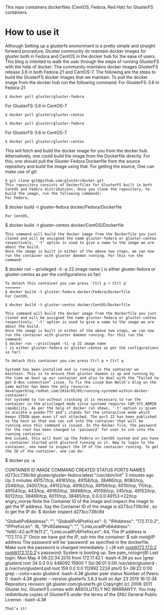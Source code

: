 
This repo containers dockerfiles  (CentOS, Fedora, Red Hat) for GlusterFS containers.

# How to use it

Although Setting up a glusterfs environment is a pretty simple and straight forward procedure, Gluster community do maintain docker images for gluster both in Fedora and CentOS in the docker hub for the ease of users. This blog is intented to walk the user through the steps of running GlusterFS with the help of docker.
The community maintains docker images GlusterFS release 3.6 in both Fedora-21 and CentOS-7. The following are the steps to build the GlusterFS docker images that we maintain:
To pull the docker image from the docker hub run the following command:
For GlusterFS-3.6 in Fedora-21
~~~
$ docker pull gluster/gluster-fedora

~~~
For GlusterFS-3.6 in CentOS-7

~~~
$ docker pull gluster/gluster-centos

$ docker pull gluster/gluster-fedora
~~~

For GlusterFS-3.6 in CentOS-7

~~~
$ docker pull gluster/gluster-centos

~~~

This will fetch and build the docker image for you from the docker hub.
Alternatively, one could build the image from the Dockerfile directly. For this, one should pull the Gluster-Fedora Dockerfile from the source repository and build the image using that. For getting the source, One can make use of git:

~~~
$ git clone git@github.com:gluster/docker.git
This repository consists of Dockerfiles for GlusterFS built in both CentOS and Fedora distributions. Once you clone the repository, to build the image, run the following commands:
For Fedora,
~~~
$ docker build -t gluster-fedora docker/Fedora/Dockerfile
~~~
For CentOS,
~~~
$ docker build -t gluster-centos docker/CentOS/Dockerfile
~~~
This command will build the docker image from the Dockerfile you just cloned and will be assigned the name gluster-fedora or gluster-centos respectively. ‘-t’ option is used to give a name to the image we are about the build.
Once the image is built in either of the above two steps, we can now run the container with gluster daemon running. For this run the command:
~~~
$ docker run --privileged -ti -p 22 image name
( is either gluster-fedora or gluster-centos as per the configurations so far)
~~~
To detach this container you can press `Ctrl p + Ctrl q`
=======
$ docker build -t gluster-fedora docker/Fedora/Dockerfile
For CentOS,

$ docker build -t gluster-centos docker/CentOS/Dockerfile

This command will build the docker image from the Dockerfile you just cloned and will be assigned the name gluster-fedora or gluster-centos respectively. ‘-t’ option is used to give a name to the image we are about the build.
Once the image is built in either of the above two steps, we can now run the container with gluster daemon running. For this run the command:
$ docker run --privileged -ti -p 22 image name
( is either gluster-fedora or gluster-centos as per the configurations so far)

To detach this container you can press Ctrl p + Ctrl q

Systemd has been installed and is running in the container we maintain. This is to ensure that gluster daemon is up and running by the time we boot up our container and also to deal with the “Failed to get D-Bus connection” issue. To fix the issue Dan Walsh’s blog on the same matter has been the only resource: developerblog.redhat.com/2014/05/05/running-systemd-within-docker-container/
For systemd to run without crashing it is necessary to run the container in the privileged mode since systemd requires CAP_SYS_ADMIN capability. As per the help of docker run shows, ‘-t’ option is given to alocate a psedo-TTY and’i stands for the interactive mode which keeps STDIN open even if not attached. The port 22 has been published to the host so that one can ssh into the container that will be running once this command is issued. In the docker file, the password for the root has been changed to ‘password’ for user to ssh into the running container.
One issued, this will boot up the Fedora or CentOS system and you have a container started with glusterd running in it. Now to login to the container, one need to inspect the IP of the container running. To get the ID of the container, one can do:

~~~
$ docker ps -a

CONTAINER ID IMAGE COMMAND CREATED STATUS PORTS NAMES
d273cc739c9d gluster/gluster-fedora:latest "/usr/sbin/init" 3 minutes ago Up 3 minutes 49157/tcp, 49161/tcp, 49158/tcp, 38466/tcp, 8080/tcp, 2049/tcp, 24007/tcp, 49152/tcp, 49162/tcp, 49156/tcp, 6010/tcp, 111/tcp, 49154/tcp, 443/tcp, 49160/tcp, 38468/tcp, 49159/tcp, 245/tcp, 49153/tcp, 6012/tcp, 38469/tcp, 6011/tcp, 38465/tcp, 0.0.0.0:49153->22/tcp angry_morse
Note the Container ID of the image and inspect the image to get the IP address. Say the Container ID of the image is d273cc739c9d , so to get the IP do:
$ docker inspect d273cc739c9d

"GlobalIPv6Address": "",
"GlobalIPv6PrefixLen": 0,
"IPAddress": "172.17.0.2",
"IPPrefixLen": 16,
"IPv6Gateway": "",
"LinkLocalIPv6Address": "fe80::42:acff:fe11:2",
"LinkLocalIPv6PrefixLen": 64,
The IP address is “172.17.0.2”
Once we have got the IP, ssh into the container:
$ ssh root@IP address
The password will be ‘password’ as specified in the dockerfile. Make sure the password is changed immediately.
[ ~]# ssh root@172.17.0.2
root@172.17.0.2's password:
System is booting up. See pam_nologin(8)
Last login: Mon May 4 06:22:34 2015 from 172.17.42.1
-bash-4.3# ps aux |grep glusterd
root 34 0.0 0.0 448092 15800 ? Ssl 06:01 0:00 /usr/sbin/glusterd -p /var/run/glusterd.pid
root 159 0.0 0.0 112992 2224 pts/0 S+ 06:22 0:00 grep --color=auto glusterd
-bash-4.3# gluster peer status
Number of Peers: 0
-bash-4.3# gluster --version
glusterfs 3.6.3 built on Apr 23 2015 16:12:34
Repository revision: git.gluster.com/glusterfs.git
Copyright (c) 2006-2011 Gluster Inc.
GlusterFS comes with ABSOLUTELY NO WARRANTY.
You may redistribute copies of GlusterFS under the terms of the GNU General Public License.
-bash-4.3#
~~~
That’s it!
